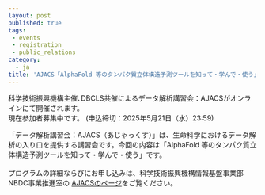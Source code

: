 ```yaml
---
layout: post
published: true
tags:
 - events
 - registration
 - public_relations
category:
  - ja
title: 'AJACS「AlphaFold 等のタンパク質立体構造予測ツールを知って・学んで・使う」（2025年5月22日）の参加者募集中です'
---
```

科学技術振興機構主催､DBCLS共催によるデータ解析講習会：AJACSがオンラインにて開催されます。 <br />
現在参加者募集中です。 (申込締切：2025年5月21日（水）23:59)  <br />

「データ解析講習会：AJACS（あじゃっくす）」は、生命科学におけるデータ解析の入り口を提供する講習会です。今回の内容は「AlphaFold 等のタンパク質立体構造予測ツールを知って・学んで・使う」です。<br />
<br />
プログラムの詳細ならびにお申し込みは、科学技術振興機構情報基盤事業部NBDC事業推進室の [AJACSのページ](https://biosciencedbc.jp/event/ajacs/ajacs2025-05-22-structure-prediction.html)をご覧ください。

